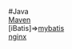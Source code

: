 #Java  
[Maven](http://www.yiibai.com/maven/)  
[iBatis]=>[mybatis](http://blog.mybatis.org/)   
[nginx](http://tengine.taobao.org/book/)
